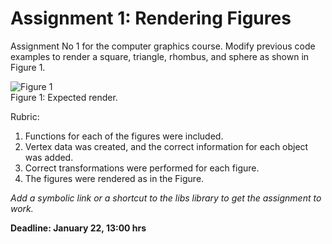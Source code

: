 # Assignment 1: Rendering Figures

Assignment No 1 for the computer graphics course. Modify previous code examples to render a square, triangle, rhombus, and sphere as shown in Figure 1.

![Figure 1](Images/triangle_box_sphere_rhombus.png)
<br/>Figure 1: Expected render.

Rubric:

1. Functions for each of the figures were included.
2. Vertex data was created, and the correct information for each object was added.
3. Correct transformations were performed for each figure.
4. The figures were rendered as in the Figure.

*Add a symbolic link or a shortcut to the libs library to get the assignment to work.*

**Deadline: January 22, 13:00 hrs**
